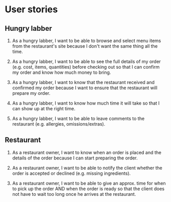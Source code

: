 # User stories

## Hungry labber

1. As a hungry labber, I want to be able to browse and select menu items from the restaurant's site because I don't want the same thing all the time.

2. As a hungry labber, I want to be able to see the full details of my order (e.g. cost, items, quantities) before checking out so that I can confirm my order and know how much money to bring.

3. As a hungry labber, I want to know that the restaurant received and confirmed my order because I want to ensure that the restaurant will prepare my order.

4. As a hungry labber, I want to know how much time it will take so that I can show up at the right time.

5. As a hungry labber, I want to be able to leave comments to the restaurant (e.g. allergies, omissions/extras).

## Restaurant

1. As a restaurant owner, I want to know when an order is placed and the details of the order because I can start preparing the order.

2. As a restaurant owner, I want to be able to notify the client whether the order is accepted or declined (e.g. missing ingredients).

3. As a restaurant owner, I want to be able to give an approx. time for when to pick up the order AND when the order is ready so that the client does not have to wait too long once he arrives at the restaurant.

